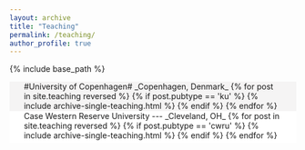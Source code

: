 ```yaml
---
layout: archive
title: "Teaching"
permalink: /teaching/
author_profile: true
---
```


{% include base_path %}

<div style="background-color: #f5f4f4" markdown=1> 
<div style="padding-top: 0.1pt; padding-bottom: 0.1pt; margin-left: 5%; margin-right: 5%;" markdown=1>
#University of Copenhagen#
_Copenhagen, Denmark_
{% for post in site.teaching reversed %}
  {% if post.pubtype == 'ku' %}
     {% include archive-single-teaching.html %}
  {% endif %}
{% endfor %}
</div>
</div>

<div style="background-color: #FFFFFF" markdown=1> 
<div style="padding-top: 0.1pt; padding-bottom: 1%; margin-left: 5%; margin-right: 5%;" markdown=1>
Case Western Reserve University
---
_Cleveland, OH_
{% for post in site.teaching reversed %}
  {% if post.pubtype == 'cwru' %}
     {% include archive-single-teaching.html %}
  {% endif %}
{% endfor %}
</div>
</div>
